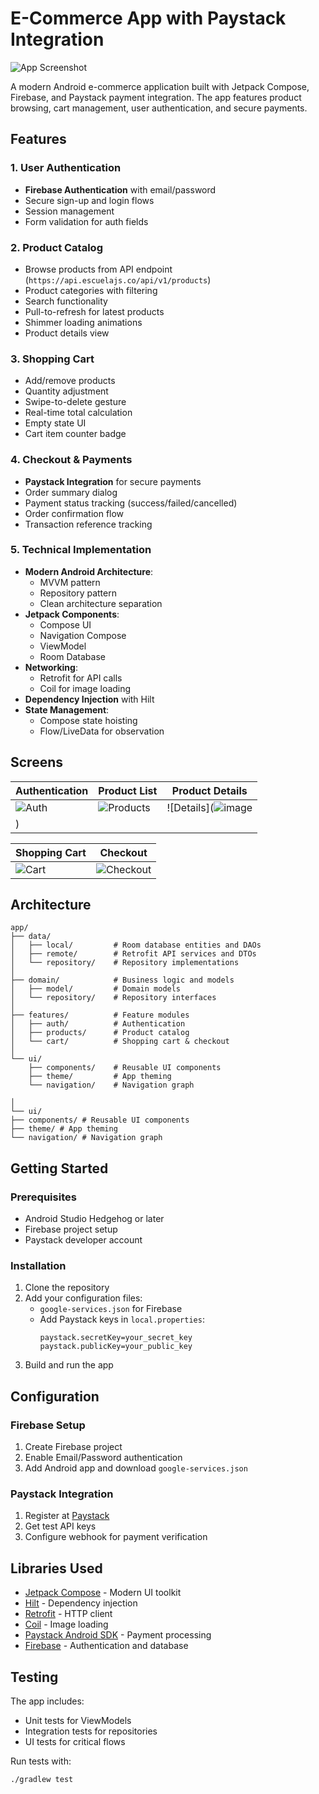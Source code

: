 # E-Commerce App with Paystack Integration

![App Screenshot](![image](https://github.com/user-attachments/assets/587fca26-6594-4cf4-a31b-ab8dd1a51835)
)

A modern Android e-commerce application built with Jetpack Compose, Firebase, and Paystack payment integration. The app features product browsing, cart management, user authentication, and secure payments.

## Features

### 1. User Authentication
- **Firebase Authentication** with email/password
- Secure sign-up and login flows
- Session management
- Form validation for auth fields

### 2. Product Catalog
- Browse products from API endpoint (`https://api.escuelajs.co/api/v1/products`)
- Product categories with filtering
- Search functionality
- Pull-to-refresh for latest products
- Shimmer loading animations
- Product details view

### 3. Shopping Cart
- Add/remove products
- Quantity adjustment
- Swipe-to-delete gesture
- Real-time total calculation
- Empty state UI
- Cart item counter badge

### 4. Checkout & Payments
- **Paystack Integration** for secure payments
- Order summary dialog
- Payment status tracking (success/failed/cancelled)
- Order confirmation flow
- Transaction reference tracking

### 5. Technical Implementation
- **Modern Android Architecture**:
  - MVVM pattern
  - Repository pattern
  - Clean architecture separation
- **Jetpack Components**:
  - Compose UI
  - Navigation Compose
  - ViewModel
  - Room Database
- **Networking**:
  - Retrofit for API calls
  - Coil for image loading
- **Dependency Injection** with Hilt
- **State Management**:
  - Compose state hoisting
  - Flow/LiveData for observation

## Screens

| Authentication | Product List | Product Details |
|----------------|--------------|------------------|
| ![Auth](![image](https://github.com/user-attachments/assets/4ffd4353-396b-4b43-9479-098ed8ea1f8d)) | ![Products](![image](https://github.com/user-attachments/assets/1ad360a8-4259-42f4-bd55-742a6b60277d)) | ![Details](![image](https://github.com/user-attachments/assets/a2e97f58-c59f-4bb8-9d94-646cd2af6358)
) |

| Shopping Cart | Checkout |
|---------------|----------|
| ![Cart](![image](https://github.com/user-attachments/assets/8eb1c4e2-46a2-4fc9-b1a5-06894e36a879)) | ![Checkout](![image](https://github.com/user-attachments/assets/a43a8fe9-48f4-4450-9531-cd3a6be1f7df)) |

## Architecture

```plaintext
app/
├── data/
│   ├── local/         # Room database entities and DAOs
│   ├── remote/        # Retrofit API services and DTOs
│   └── repository/    # Repository implementations
│
├── domain/            # Business logic and models
│   ├── model/         # Domain models
│   └── repository/    # Repository interfaces
│
├── features/          # Feature modules
│   ├── auth/          # Authentication
│   ├── products/      # Product catalog
│   └── cart/          # Shopping cart & checkout
│
└── ui/
    ├── components/    # Reusable UI components
    ├── theme/         # App theming
    └── navigation/    # Navigation graph

│
└── ui/
├── components/ # Reusable UI components
├── theme/ # App theming
└── navigation/ # Navigation graph
```

## Getting Started

### Prerequisites
- Android Studio Hedgehog or later
- Firebase project setup
- Paystack developer account

### Installation
1. Clone the repository
2. Add your configuration files:
   - `google-services.json` for Firebase
   - Add Paystack keys in `local.properties`:
     ```
     paystack.secretKey=your_secret_key
     paystack.publicKey=your_public_key
     ```
3. Build and run the app

## Configuration

### Firebase Setup
1. Create Firebase project
2. Enable Email/Password authentication
3. Add Android app and download `google-services.json`

### Paystack Integration
1. Register at [Paystack](https://paystack.com)
2. Get test API keys
3. Configure webhook for payment verification

## Libraries Used

- [Jetpack Compose](https://developer.android.com/jetpack/compose) - Modern UI toolkit
- [Hilt](https://developer.android.com/training/dependency-injection/hilt-android) - Dependency injection
- [Retrofit](https://square.github.io/retrofit/) - HTTP client
- [Coil](https://coil-kt.github.io/coil/) - Image loading
- [Paystack Android SDK](https://github.com/PaystackHQ/paystack-android) - Payment processing
- [Firebase](https://firebase.google.com) - Authentication and database

## Testing

The app includes:
- Unit tests for ViewModels
- Integration tests for repositories
- UI tests for critical flows

Run tests with:
```bash
./gradlew test


